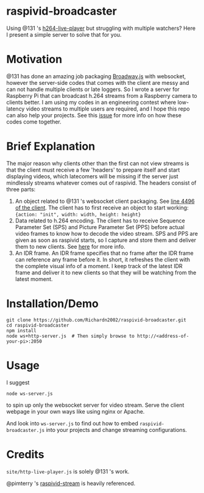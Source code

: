 # raspivid-broadcaster

Using @131 's [h264-live-player](https://github.com/131/h264-live-player) but struggling with multiple watchers? Here I present a simple server to solve that for you.

# Motivation
@131 has done an amazing job packaging [Broadway.js](https://github.com/mbebenita/Broadway) with websocket, however the server-side codes that comes with the client are messy and can not handle multiple clients or late loggers. So I wrote a server for Raspberry Pi that can broadcast h.264 streams from a Raspberry camera to clients better. I am using my codes in an engineering contest where low-latency video streams to multiple users are required, and I hope this repo can also help your projects. See this [issue](https://github.com/131/h264-live-player/issues/88) for more info on how these codes come together.

# Brief Explanation

The major reason why clients other than the first can not view streams is that the client must receive a few 'headers' to prepare itself and start displaying videos, which latecomers will be missing if the server just mindlessly streams whatever comes out of raspivid. The headers consist of three parts:
1. An object related to @131 's websocket client packaging.
See [line 4496 of the client](https://github.com/131/h264-live-player/blob/master/vendor/dist/http-live-player.js). The client has to first receive an object to start working:
`{action: "init", width: width, height: height}`
2. Data related to h.264 encoding.
The client has to receive Sequence Parameter Set (SPS) and Picture Parameter Set (PPS) before actual video frames to know how to decode the video stream. SPS and PPS are given as soon as raspivid starts, so I capture and store them and deliver them to new clients. See [here](https://www.cardinalpeak.com/blog/the-h-264-sequence-parameter-set) for more info.
3. An IDR frame.
An IDR frame specifies that no frame after the IDR frame can reference any frame before it. In short, it refreshes the client with the complete visual info of a moment. I keep track of the latest IDR frame and deliver it to new clients so that they will be watching from the latest moment.

# Installation/Demo
```
git clone https://github.com/Richardn2002/raspivid-broadcaster.git
cd raspivid-broadcaster
npm install
node ws+http-server.js  # Then simply browse to http://<address-of-your-pi>:2050
```

# Usage

I suggest
```
node ws-server.js
```
to spin up only the websocket server for video stream. Serve the client webpage in your own ways like using nginx or Apache.

And look into `ws-server.js` to find out how to embed `raspivid-broadcaster.js` into your projects and change streaming configurations.

# Credits

`site/http-live-player.js` is solely @131 's work.

@pimterry 's [raspivid-stream](https://github.com/pimterry/raspivid-stream) is heavily referenced.
